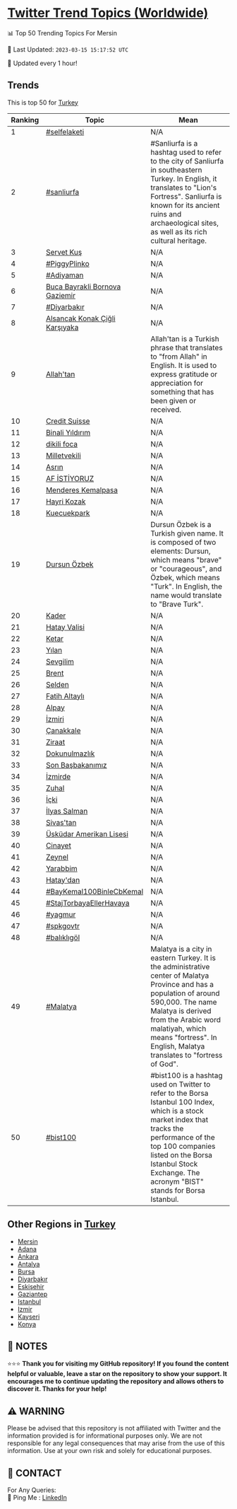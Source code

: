 [Twitter Trend Topics (Worldwide)](https://github.com/ErcinDedeoglu/Twitter-Trend-Topics)
==========


📊 Top 50 Trending Topics For Mersin

📆 Last Updated: `2023-03-15 15:17:52 UTC`

🔧 Updated every 1 hour!


## Trends

This is top 50 for [Turkey](</Turkey>)

| Ranking | Topic | Mean |
| ------- | ------------ | ------------ |
| 1 | [#selfelaketi](http://twitter.com/search?q=%23selfelaketi) | N/A |
| 2 | [#sanliurfa](http://twitter.com/search?q=%23sanliurfa) | #Sanliurfa is a hashtag used to refer to the city of Sanliurfa in southeastern Turkey. In English, it translates to "Lion's Fortress". Sanliurfa is known for its ancient ruins and archaeological sites, as well as its rich cultural heritage. |
| 3 | [Servet Kuş](http://twitter.com/search?q=Servet+Ku%c5%9f) | N/A |
| 4 | [#PiggyPlinko](http://twitter.com/search?q=%23PiggyPlinko) | N/A |
| 5 | [#Adiyaman](http://twitter.com/search?q=%23Adiyaman) | N/A |
| 6 | [Buca Bayrakli Bornova Gaziemir](http://twitter.com/search?q=Buca+Bayrakli+Bornova+Gaziemir) | N/A |
| 7 | [#Diyarbakır](http://twitter.com/search?q=%23Diyarbak%c4%b1r) | N/A |
| 8 | [Alsancak Konak Çiğli Karşıyaka](http://twitter.com/search?q=Alsancak+Konak+%c3%87i%c4%9fli+Kar%c5%9f%c4%b1yaka) | N/A |
| 9 | [Allah'tan](http://twitter.com/search?q=Allah%27tan) | Allah'tan is a Turkish phrase that translates to "from Allah" in English. It is used to express gratitude or appreciation for something that has been given or received. |
| 10 | [Credit Suisse](http://twitter.com/search?q=Credit+Suisse) | N/A |
| 11 | [Binali Yıldırım](http://twitter.com/search?q=Binali+Y%c4%b1ld%c4%b1r%c4%b1m) | N/A |
| 12 | [dikili foca](http://twitter.com/search?q=dikili+foca) | N/A |
| 13 | [Milletvekili](http://twitter.com/search?q=Milletvekili) | N/A |
| 14 | [Asrın](http://twitter.com/search?q=Asr%c4%b1n) | N/A |
| 15 | [AF İSTİYORUZ](http://twitter.com/search?q=AF+%c4%b0ST%c4%b0YORUZ) | N/A |
| 16 | [Menderes Kemalpasa](http://twitter.com/search?q=Menderes+Kemalpasa) | N/A |
| 17 | [Hayri Kozak](http://twitter.com/search?q=Hayri+Kozak) | N/A |
| 18 | [Kuecuekpark](http://twitter.com/search?q=Kuecuekpark) | N/A |
| 19 | [Dursun Özbek](http://twitter.com/search?q=Dursun+%c3%96zbek) | Dursun Özbek is a Turkish given name. It is composed of two elements: Dursun, which means "brave" or "courageous", and Özbek, which means "Turk". In English, the name would translate to "Brave Turk". |
| 20 | [Kader](http://twitter.com/search?q=Kader) | N/A |
| 21 | [Hatay Valisi](http://twitter.com/search?q=Hatay+Valisi) | N/A |
| 22 | [Ketar](http://twitter.com/search?q=Ketar) | N/A |
| 23 | [Yılan](http://twitter.com/search?q=Y%c4%b1lan) | N/A |
| 24 | [Sevgilim](http://twitter.com/search?q=Sevgilim) | N/A |
| 25 | [Brent](http://twitter.com/search?q=Brent) | N/A |
| 26 | [Selden](http://twitter.com/search?q=Selden) | N/A |
| 27 | [Fatih Altaylı](http://twitter.com/search?q=Fatih+Altayl%c4%b1) | N/A |
| 28 | [Alpay](http://twitter.com/search?q=Alpay) | N/A |
| 29 | [İzmiri](http://twitter.com/search?q=%c4%b0zmiri) | N/A |
| 30 | [Çanakkale](http://twitter.com/search?q=%c3%87anakkale) | N/A |
| 31 | [Ziraat](http://twitter.com/search?q=Ziraat) | N/A |
| 32 | [Dokunulmazlık](http://twitter.com/search?q=Dokunulmazl%c4%b1k) | N/A |
| 33 | [Son Başbakanımız](http://twitter.com/search?q=Son+Ba%c5%9fbakan%c4%b1m%c4%b1z) | N/A |
| 34 | [İzmirde](http://twitter.com/search?q=%c4%b0zmirde) | N/A |
| 35 | [Zuhal](http://twitter.com/search?q=Zuhal) | N/A |
| 36 | [İçki](http://twitter.com/search?q=%c4%b0%c3%a7ki) | N/A |
| 37 | [İlyas Salman](http://twitter.com/search?q=%c4%b0lyas+Salman) | N/A |
| 38 | [Sivas'tan](http://twitter.com/search?q=Sivas%27tan) | N/A |
| 39 | [Üsküdar Amerikan Lisesi](http://twitter.com/search?q=%c3%9csk%c3%bcdar+Amerikan+Lisesi) | N/A |
| 40 | [Cinayet](http://twitter.com/search?q=Cinayet) | N/A |
| 41 | [Zeynel](http://twitter.com/search?q=Zeynel) | N/A |
| 42 | [Yarabbim](http://twitter.com/search?q=Yarabbim) | N/A |
| 43 | [Hatay'dan](http://twitter.com/search?q=Hatay%27dan) | N/A |
| 44 | [#BayKemal100BinleCbKemal](http://twitter.com/search?q=%23BayKemal100BinleCbKemal) | N/A |
| 45 | [#StajTorbayaEllerHavaya](http://twitter.com/search?q=%23StajTorbayaEllerHavaya) | N/A |
| 46 | [#yagmur](http://twitter.com/search?q=%23yagmur) | N/A |
| 47 | [#spkgovtr](http://twitter.com/search?q=%23spkgovtr) | N/A |
| 48 | [#balıklıgöl](http://twitter.com/search?q=%23bal%c4%b1kl%c4%b1g%c3%b6l) | N/A |
| 49 | [#Malatya](http://twitter.com/search?q=%23Malatya) | Malatya is a city in eastern Turkey. It is the administrative center of Malatya Province and has a population of around 590,000. The name Malatya is derived from the Arabic word malatiyah, which means "fortress". In English, Malatya translates to "fortress of God". |
| 50 | [#bist100](http://twitter.com/search?q=%23bist100) | #bist100 is a hashtag used on Twitter to refer to the Borsa Istanbul 100 Index, which is a stock market index that tracks the performance of the top 100 companies listed on the Borsa Istanbul Stock Exchange. The acronym "BIST" stands for Borsa Istanbul. |



## Other Regions in [Turkey](</Turkey>)

* [Mersin](</Turkey/Mersin.md>)
* [Adana](</Turkey/Adana.md>)
* [Ankara](</Turkey/Ankara.md>)
* [Antalya](</Turkey/Antalya.md>)
* [Bursa](</Turkey/Bursa.md>)
* [Diyarbakır](</Turkey/Diyarbakır.md>)
* [Eskişehir](</Turkey/Eskişehir.md>)
* [Gaziantep](</Turkey/Gaziantep.md>)
* [Istanbul](</Turkey/Istanbul.md>)
* [Izmir](</Turkey/Izmir.md>)
* [Kayseri](</Turkey/Kayseri.md>)
* [Konya](</Turkey/Konya.md>)



## 📝 NOTES

⭐⭐⭐ **Thank you for visiting my GitHub repository! If you found the content helpful or valuable, leave a star on the repository to show your support. It encourages me to continue updating the repository and allows others to discover it. Thanks for your help!**


## ⚠️ WARNING

Please be advised that this repository is not affiliated with Twitter and the information provided is for informational purposes only. We are not responsible for any legal consequences that may arise from the use of this information. Use at your own risk and solely for educational purposes.


## 📨 CONTACT

 For Any Queries:  
            🏓 Ping Me : [LinkedIn](https://www.linkedin.com/in/ercindedeoglu/)
